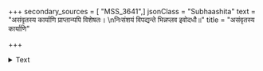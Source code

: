 +++
secondary_sources = [ "MSS_3641",]
jsonClass = "Subhaashita"
text = "असंवृतस्य कार्याणि प्राप्तान्यपि विशेषतः।  \nनिःसंशयं विपद्यन्ते भिन्नप्लव इवोदधौ॥"
title = "असंवृतस्य कार्याणि"

+++

<details><summary>Text</summary>

असंवृतस्य कार्याणि प्राप्तान्यपि विशेषतः।  
निःसंशयं विपद्यन्ते भिन्नप्लव इवोदधौ॥
</details>

